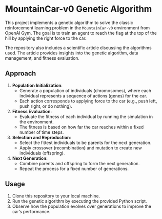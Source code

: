 # MountainCar-v0 Genetic Algorithm

This project implements a genetic algorithm to solve the classic reinforcement learning problem in the `MountainCar-v0` environment from OpenAI Gym. The goal is to train an agent to reach the flag at the top of the hill by applying the right force to the car.

The repository also includes a scientific article discussing the algorithms used. The article provides insights into the genetic algorithm, data management, and fitness evaluation.
## Approach

1. **Population Initialization**:
   - Generate a population of individuals (chromosomes), where each individual represents a sequence of actions (genes) for the car.
   - Each action corresponds to applying force to the car (e.g., push left, push right, or do nothing).
2. **Fitness Evaluation**:
   - Evaluate the fitness of each individual by running the simulation in the environment.
   - The fitness is based on how far the car reaches within a fixed number of time steps.
3. **Selection and Reproduction**:
   - Select the fittest individuals to be parents for the next generation.
   - Apply crossover (recombination) and mutation to create new individuals (offspring).
4. **Next Generation**:
   - Combine parents and offspring to form the next generation.
   - Repeat the process for a fixed number of generations.

## Usage

1. Clone this repository to your local machine.
2. Run the genetic algorithm by executing the provided Python script.
3. Observe how the population evolves over generations to improve the car’s performance.
